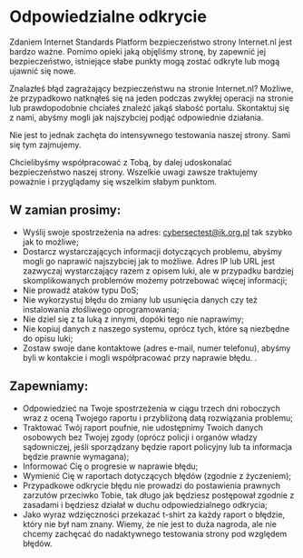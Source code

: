 # Odpowiedzialne odkrycie

Zdaniem Internet Standards Platform bezpieczeństwo strony Internet.nl jest bardzo ważne.
Pomimo opieki jaką objęliśmy stronę, by zapewnić jej bezpieczeństwo, istniejące słabe punkty mogą zostać odkryte
lub mogą ujawnić się nowe.

Znalazłeś błąd zagrażający bezpieczeństwu na stronie Internet.nl? 
Możliwe, że przypadkowo natknąłeś się na jeden podczas zwykłej operacji na stronie lub prawdopodobnie chciałeś znaleźć jakąś słabość portalu. 
Skontaktuj się z nami, abyśmy mogli jak najszybciej podjąć odpowiednie działania.

Nie jest to jednak zachęta do intensywnego testowania naszej strony. Sami się tym zajmujemy.

Chcielibyśmy współpracować z Tobą, by dalej udoskonalać bezpieczeństwo naszej strony. 
Wszelkie uwagi zawsze traktujemy poważnie i przyglądamy się wszelkim słabym punktom.

## W zamian prosimy:

- Wyślij swoje spostrzeżenia na adres: [cybersectest@ik.org.pl](cybersectest@ik.org.pl) tak szybko jak to możliwe;
- Dostarcz wystarczających informacji dotyczących problemu, abyśmy mogli go naprawić najszybciej jak to możliwe.
  Adres IP lub URL jest zazwyczaj wystarczający razem z opisem luki, ale w przypadku bardziej skomplikowanych problemów możemy potrzebować więcej informacji;  
- Nie prowadź ataków typu DoS;
- Nie wykorzystuj błędu do zmiany lub usunięcia danych czy też instalowania złośliwego oprogramowania;
- Nie dziel się z ta luką z innymi, dopóki tego nie naprawimy;
- Nie kopiuj danych z naszego systemu, oprócz tych, które są niezbędne do opisu luki;
- Zostaw swoje dane kontaktowe (adres e-mail, numer telefonu), abyśmy byli w kontakcie i mogli współpracować przy naprawie błędu.                                         .

## Zapewniamy:

- Odpowiedzieć na Twoje spostrzeżenia w ciągu trzech dni roboczych wraz z oceną Twojego raportu i przybliżoną datą rozwiązania problemu;
- Traktować Twój raport poufnie, nie udostępnimy Twoich danych osobowych bez Twojej zgody
  (oprócz policji i organów władzy sądowniczej, jeśli sporządzany będzie raport policyjny lub ta informacja będzie prawnie wymagana);
- Informować Cię o progresie w naprawie błędu;
- Wymienić Cię w raportach dotyczących błędów (zgodnie z życzeniem);
- Przypadkowe odkrycie błędu nie prowadzi do postawienia prawnych zarzutów przeciwko Tobie,
  tak długo jak będziesz postępował zgodnie z zasadami i będziesz działał w duchu odpowiedzialnego odkrycia;
- Jako wyraz wdzięczności przekazać t-shirt za każdy raport o błędzie, który nie był nam znany.
  Wiemy, że nie jest to duża nagroda, ale nie chcemy zachęcać do nadaktywnego testowania strony pod względem błędów.
